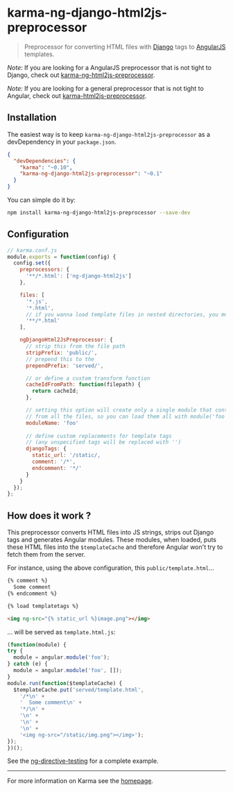 # karma-ng-django-html2js-preprocessor

> Preprocessor for converting HTML files with [Django](https://www.djangoproject.com/) tags to [AngularJS](http://angularjs.org/) templates.

*Note:* If you are looking for a AngularJS preprocessor that is not tight to Django, check out [karma-ng-html2js-preprocessor](https://github.com/karma-runner/karma-ng-html2js-preprocessor).

*Note:* If you are looking for a general preprocessor that is not tight to Angular, check out [karma-html2js-preprocessor](https://github.com/karma-runner/karma-html2js-preprocessor).

## Installation

The easiest way is to keep `karma-ng-django-html2js-preprocessor` as a devDependency in your `package.json`.
```json
{
  "devDependencies": {
    "karma": "~0.10",
    "karma-ng-django-html2js-preprocessor": "~0.1"
  }
}
```

You can simple do it by:
```bash
npm install karma-ng-django-html2js-preprocessor --save-dev
```

## Configuration
```js
// karma.conf.js
module.exports = function(config) {
  config.set({
    preprocessors: {
      '**/*.html': ['ng-django-html2js']
    },

    files: [
      '*.js',
      '*.html',
      // if you wanna load template files in nested directories, you must use this
      '**/*.html'
    ],

    ngDjangoHtml2JsPreprocessor: {
      // strip this from the file path
      stripPrefix: 'public/',
      // prepend this to the
      prependPrefix: 'served/',

      // or define a custom transform function
      cacheIdFromPath: function(filepath) {
        return cacheId;
      },

      // setting this option will create only a single module that contains templates
      // from all the files, so you can load them all with module('foo')
      moduleName: 'foo'
      
      // define custom replacements for template tags
      // (any unspecified tags will be replaced with '')
      djangoTags: {
        static_url: '/static/,
        comment: '/*',
        endcomment: '*/'
      }
    }
  });
};
```

## How does it work ?

This preprocessor converts HTML files into JS strings, strips out Django tags and generates Angular modules. These modules, when loaded, puts these HTML files into the `$templateCache` and therefore Angular won't try to fetch them from the server.

For instance, using the above configuration, this `public/template.html`...
```html
{% comment %}
  Some comment
{% endcomment %}

{% load templatetags %}

<img ng-src="{% static_url %}image.png"></img>
```
... will be served as `template.html.js`:
```js
(function(module) {
try {
  module = angular.module('foo');
} catch (e) {
  module = angular.module('foo', []);
}
module.run(function($templateCache) {
  $templateCache.put('served/template.html',
    '/*\n' +
    '  Some comment\n' +
    '*/\n' +
    '\n' +
    '\n' +
    '\n' +
    '<img ng-src="/static/img.png"></img>');
});
})();
```

See the [ng-directive-testing](https://github.com/vojtajina/ng-directive-testing) for a complete example.

----

For more information on Karma see the [homepage].


[homepage]: http://karma-runner.github.com
